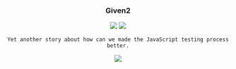 <h3 align="center">Given2</h3>

<p align="center">
  <img src="https://img.shields.io/npm/v/given2.svg"/>
  <img src="https://img.shields.io/npm/dw/given2.svg"/>
</p>

<p align="center">
  <code>Yet another story about how can we made the JavaScript testing process better.</code>
</p>

<p align="center">
  <img src="https://github.com//tatyshev/given2/blob/v2/static/example.png?raw=true"/>
</p>
